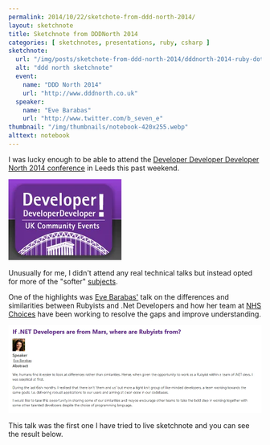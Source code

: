 ```yaml
---
permalink: 2014/10/22/sketchote-from-ddd-north-2014/
layout: sketchnote
title: Sketchnote from DDDNorth 2014
categories: [ sketchnotes, presentations, ruby, csharp ]
sketchnote:
  url: "/img/posts/sketchote-from-ddd-north-2014/dddnorth-2014-ruby-dotnet-talk-lofi.webp"
  alt: "ddd north sketchnote"
  event:
    name: "DDD North 2014"
    url: "http://www.dddnorth.co.uk"
  speaker:
    name: "Eve Barabas"
    url: "http://www.twitter.com/b_seven_e"
thumbnail: "/img/thumbnails/notebook-420x255.webp"
alttext: notebook
---
```


I was lucky enough to be able to attend the <a href="http://www.dddnorth.co.uk/">Developer Developer Developer North 
2014 conference</a> in Leeds this past weekend. 

![ddd north](/img/posts/sketchote-from-ddd-north-2014/dddnorth-logo.webp)

Unusually for me, I didn't attend any real technical talks but instead opted for 
more of the "softer" [subjects](http://www.dddnorth.co.uk/Schedule). 

One of the highlights was [Eve Barabas'](http://www.twitter.com/b_seven_e) talk on 
the differences and similarities between Rubyists and .Net Developers and how her team 
at [NHS Choices](http://www.nhs.uk/Pages/HomePage.aspx) have been working to 
resolve the gaps and improve understanding.

<img src="/img/posts/sketchote-from-ddd-north-2014/session-summary.webp" class="u-max-full-width" alt="ddd north" />

This talk was the first one I have tried to live sketchnote and you can see the result below.


